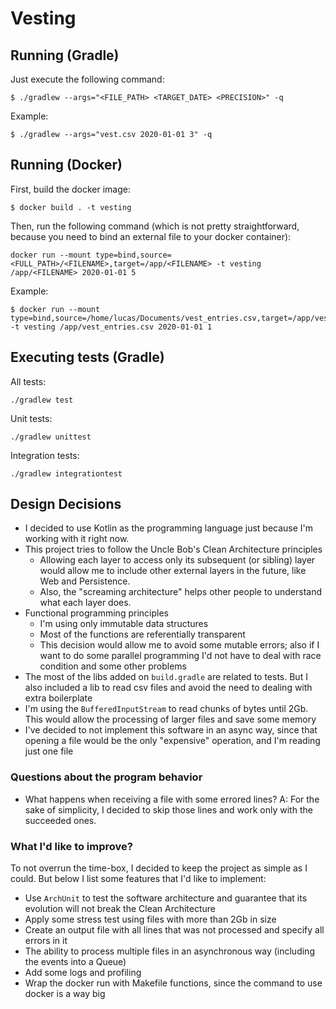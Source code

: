 # Vesting

## Running (Gradle)
Just execute the following command:
```shell
$ ./gradlew --args="<FILE_PATH> <TARGET_DATE> <PRECISION>" -q
```

Example:
```shell
$ ./gradlew --args="vest.csv 2020-01-01 3" -q
```

## Running (Docker)
First, build the docker image:
```shell
$ docker build . -t vesting
```

Then, run the following command (which is not pretty straightforward, because you need to bind an external file to your docker container):
```shell
docker run --mount type=bind,source=<FULL_PATH>/<FILENAME>,target=/app/<FILENAME> -t vesting /app/<FILENAME> 2020-01-01 5
```

Example:
```shell
$ docker run --mount type=bind,source=/home/lucas/Documents/vest_entries.csv,target=/app/vest_entries.csv -t vesting /app/vest_entries.csv 2020-01-01 1
```

## Executing tests (Gradle)
All tests:
```shell
./gradlew test
```

Unit tests:
```shell
./gradlew unittest
```

Integration tests:
```shell
./gradlew integrationtest
```

## Design Decisions

- I decided to use Kotlin as the programming language just because I'm working with it right now.
- This project tries to follow the Uncle Bob's Clean Architecture principles
  - Allowing each layer to access only its subsequent (or sibling) layer would allow me to include other external layers in the future, like Web and Persistence.
  - Also, the "screaming architecture" helps other people to understand what each layer does. 
- Functional programming principles
  - I'm using only immutable data structures
  - Most of the functions are referentially transparent
  - This decision would allow me to avoid some mutable errors; also if I want to do some parallel programming I'd not have to deal with race condition and some other problems
- The most of the libs added on `build.gradle` are related to tests. But I also included a lib to read csv files and avoid the need to dealing with extra boilerplate
- I'm using the `BufferedInputStream` to read chunks of bytes until 2Gb. This would allow the processing of larger files and save some memory
- I've decided to not implement this software in an async way, since that opening a file would be the only "expensive" operation, and I'm reading just one file

### Questions about the program behavior
- What happens when receiving a file with some errored lines? A: For the sake of simplicity, I decided to skip those lines and work only with the succeeded ones.

### What I'd like to improve?
To not overrun the time-box, I decided to keep the project as simple as I could. But below I list some features that I'd like to implement:
- Use `ArchUnit` to test the software architecture and guarantee that its evolution will not break the Clean Architecture
- Apply some stress test using files with more than 2Gb in size
- Create an output file with all lines that was not processed and specify all errors in it
- The ability to process multiple files in an asynchronous way (including the events into a Queue)
- Add some logs and profiling
- Wrap the docker run with Makefile functions, since the command to use docker is a way big